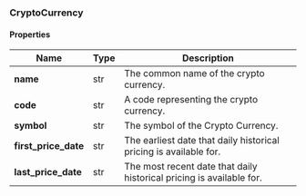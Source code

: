 

[//]: # (CLASS:CryptoCurrency)

[//]: # (KIND:object)

### CryptoCurrency

#### Properties

[//]: # (START_DEFINITION)

Name | Type | Description
------------ | ------------- | -------------
**name** | str | The common name of the crypto currency. &nbsp;
**code** | str | A code representing the crypto currency. &nbsp;
**symbol** | str | The symbol of the Crypto Currency. &nbsp;
**first_price_date** | str | The earliest date that daily historical pricing is available for. &nbsp;
**last_price_date** | str | The most recent date that daily historical pricing is available for. &nbsp;

[//]: # (END_DEFINITION)




